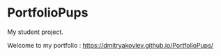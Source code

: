 # PortfolioPups
My student project.

Welcome to my portfolio :
https://dmitryakovlev.github.io/PortfolioPups/
